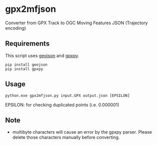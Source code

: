 # gpx2mfjson
Converter from GPX Track to OGC Moving Features JSON (Trajectory encoding)

## Requirements
This script uses [geojson](https://pypi.org/project/geojson/) and [gpxpy](https://pypi.org/project/gpxpy/).
```
pip install geojson
pip install gpxpy
```

## Usage
```
python.exe gpx2mfjson.py input.GPX output.json [EPSILON]
```
EPSILON: for checking duplicated points (i.e. 0.000001)


## Note
- multibyte characters will cause an error by the gpxpy parser. Please delete those characters manually before converting.
